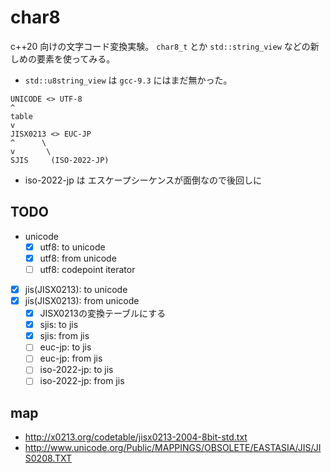 # char8

c++20 向けの文字コード変換実験。
`char8_t` とか `std::string_view` などの新しめの要素を使ってみる。

* `std::u8string_view` は `gcc-9.3` にはまだ無かった。

```
UNICODE <> UTF-8
^
table
v
JISX0213 <> EUC-JP
^      \
v       \
SJIS     (ISO-2022-JP)
```

* iso-2022-jp は エスケープシーケンスが面倒なので後回しに

## TODO

* unicode
    * [x] utf8: to unicode
    * [x] utf8: from unicode
    * [ ] utf8: codepoint iterator
* [x] jis(JISX0213): to unicode
* [x] jis(JISX0213): from unicode
    * [x] JISX0213の変換テーブルにする
    * [x] sjis: to jis
    * [x] sjis: from jis
    * [ ] euc-jp: to jis
    * [ ] euc-jp: from jis
    * [ ] iso-2022-jp: to jis
    * [ ] iso-2022-jp: from jis

## map

* http://x0213.org/codetable/jisx0213-2004-8bit-std.txt
* http://www.unicode.org/Public/MAPPINGS/OBSOLETE/EASTASIA/JIS/JIS0208.TXT
